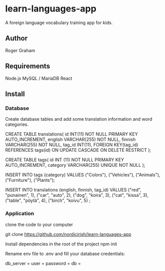 # learn-languages-app

A foreign language vocabulary training app for kids.

## Author

Roger Graham

## Requirements

Node.js
MySQL / MariaDB
React

## Install

### Database

Create database tables and add some translation information and word categories.

CREATE TABLE translations(
id INT(11) NOT NULL PRIMARY KEY AUTO_INCREMENT,
english VARCHAR(255) NOT NULL,
finnish VARCHAR(255) NOT NULL,
tag_id INT(11),
FOREIGN KEY(tag_id) REFERENCES tags(id) ON UPDATE CASCADE ON DELETE RESTRICT
);

CREATE TABLE tags(
id INT (11) NOT NULL PRIMARY KEY AUTO_INCREMENT,
category VARCHAR(255) UNIQUE NOT NULL
);

INSERT INTO
tags (category)
VALUES
("Colors"),
("Vehicles"),
("Animals"),
("Furniture"),
("Plants");

INSERT INTO
translations (english, finnish, tag_id)
VALUES
("red", "punainen", 1),
("car", "auto", 2),
("dog", "koira", 3),
("cat", "kissa", 3),
("table", "pöytä", 4),
("birch", "koivu", 5)
;

### Application

clone the code to your computer

git clone https://github.com/nordicirish/learn-languages-app

Install dependencies in the root of the project
npm init

<!-- cd frontend npm i ?? -->

Rename env file to .env and fill your database credentials:

db_server =
user =
password =
db =

<!-- cd .. nodemon index.js -->
<!-- cd frontend npm run start  -->
<!-- access http://localhost:8080 -->
